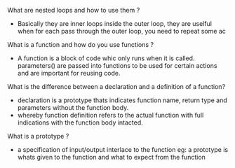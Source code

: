 What are nested loops and how to use them ?
- Basically they are inner loops inside the outer loop, they are uselful
  when for each pass through the outer loop, you need to repeat some ac

What is a function and how do you use functions ?
- A function is a block of code whic only runs when it is called.
  parameters() are passed into functions to be used for certain actions
  and are important for reusing code.

What is the difference between a declaration and a definition of a function?
- declaration is a prototype thats indicates function name, return type
  and parameters without the function body.
- whereby function definition refers to the actual function with full 
  indications with the function body intacted.

What is a prototype ?
- a specification of input/output interlace to the function eg:
  a prototype is whats given to the function and what to expect from
  the function 

